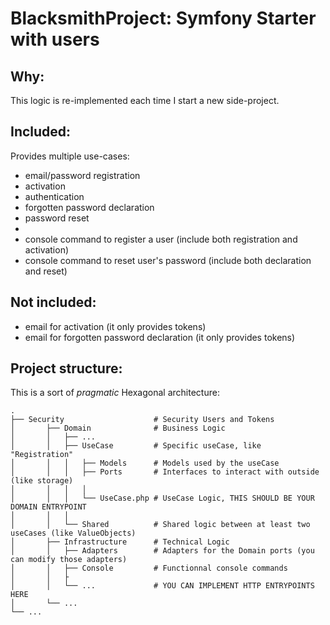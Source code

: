 # BlacksmithProject: Symfony Starter with users

## Why:

This logic is re-implemented each time I start a new side-project.

## Included:

Provides multiple use-cases:

- email/password registration
- activation
- authentication
- forgotten password declaration
- password reset
- 
- console command to register a user (include both registration and activation)
- console command to reset user's password (include both declaration and reset)

## Not included:

- email for activation (it only provides tokens)
- email for forgotten password declaration (it only provides tokens)

## Project structure:

This is a sort of _pragmatic_ Hexagonal architecture:

```
.
├── Security                    # Security Users and Tokens
│       ├── Domain              # Business Logic
│       │   ├── ...
│       │   ├── UseCase         # Specific useCase, like "Registration"
│       │   │   ├── Models      # Models used by the useCase
│       │   │   ├── Ports       # Interfaces to interact with outside (like storage)
│       │   │   │
│       │   │   └── UseCase.php # UseCase Logic, THIS SHOULD BE YOUR DOMAIN ENTRYPOINT
│       │   │
│       │   └── Shared          # Shared logic between at least two useCases (like ValueObjects)
│       ├── Infrastructure      # Technical Logic
│       │   ├── Adapters        # Adapters for the Domain ports (you can modify those adapters)
│       │   ├── Console         # Functionnal console commands
│       │   ├
│       │   └── ...             # YOU CAN IMPLEMENT HTTP ENTRYPOINTS HERE
│       └── ...
└── ...
```
